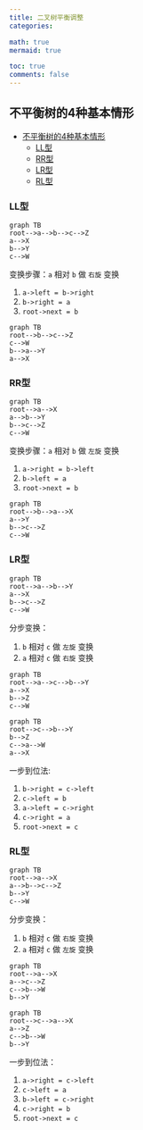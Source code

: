 ```yaml
---
title: 二叉树平衡调整
categories: 

math: true
mermaid: true

toc: true
comments: false
---
```



## 不平衡树的4种基本情形
- [不平衡树的4种基本情形](#不平衡树的4种基本情形)
  - [LL型](#ll型)
  - [RR型](#rr型)
  - [LR型](#lr型)
  - [RL型](#rl型)

### LL型

```mermaid
graph TB
root-->a-->b-->c-->Z
a-->X
b-->Y
c-->W
```

变换步骤：`a` 相对 `b` 做 `右旋` 变换

1. `a->left = b->right`
2. `b->right = a`
3. `root->next = b`

```mermaid 
graph TB
root-->b-->c-->Z
c-->W
b-->a-->Y
a-->X
```

### RR型

```mermaid
graph TB
root-->a-->X
a-->b-->Y
b-->c-->Z
c-->W
```

变换步骤：`a` 相对 `b` 做 `左旋` 变换
1. `a->right = b->left`
2. `b->left = a`
3. `root->next = b`

```mermaid
graph TB
root-->b-->a-->X
a-->Y
b-->c-->Z
c-->W
```

### LR型

```mermaid
graph TB
root-->a-->b-->Y
a-->X
b-->c-->Z
c-->W
```

分步变换：
1. `b` 相对 `c` 做 `左旋` 变换
2. `a` 相对 `c` 做 `右旋` 变换


```mermaid
graph TB
root-->a-->c-->b-->Y
a-->X
b-->Z
c-->W
```

```mermaid
graph TB
root-->c-->b-->Y
b-->Z
c-->a-->W
a-->X
```

一步到位法:
1. `b->right = c->left`
2. `c->left = b`
3. `a->left = c->right`
4. `c->right = a`
5. `root->next = c`

### RL型

```mermaid
graph TB
root-->a-->X
a-->b-->c-->Z
b-->Y
c-->W
```

分步变换：
1. `b` 相对 `c` 做 `右旋` 变换
2. `a` 相对 `c` 做 `左旋` 变换


```mermaid
graph TB
root-->a-->X
a-->c-->Z
c-->b-->W
b-->Y
```


```mermaid
graph TB
root-->c-->a-->X
a-->Z
c-->b-->W
b-->Y
```

一步到位法：
1. `a->right = c->left`
2. `c->left = a`
3. `b->left = c->right`
4. `c->right = b`
5. `root->next = c`


